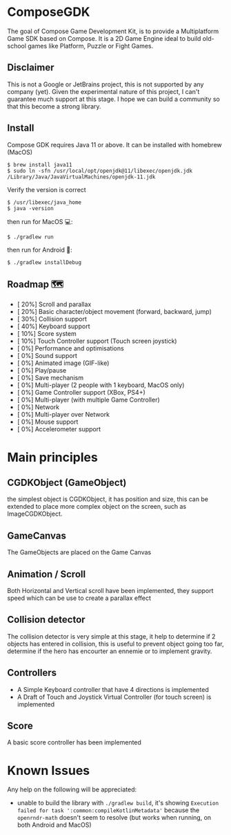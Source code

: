 # ComposeGDK
The goal of Compose Game Development Kit, is to provide a Multiplatform Game SDK based on Compose. It is a 2D Game Engine ideal to build old-school games like Platform, Puzzle or Fight Games.

## Disclaimer
This is not a Google or JetBrains project, this is not supported by any company (yet). Given the experimental nature of this project, I can't guarantee much support at this stage. I hope we can build a community so that this become a strong library.

## Install
Compose GDK requires Java 11 or above. It can be installed with homebrew (MacOS)
```
$ brew install java11
$ sudo ln -sfn /usr/local/opt/openjdk@11/libexec/openjdk.jdk /Library/Java/JavaVirtualMachines/openjdk-11.jdk
```
Verify the version is correct
```
$ /usr/libexec/java_home
$ java -version
```

then run for MacOS 💻:
```
$ ./gradlew run
```

then run for Android 🤖:

```
$ ./gradlew installDebug
```

## Roadmap 🗺
- [ 20%] Scroll and parallax
- [ 20%] Basic character/object movement (forward, backward, jump)
- [ 30%] Collision support
- [ 40%] Keyboard support
- [ 10%] Score system
- [ 10%] Touch Controller support (Touch screen joystick)
- [  0%] Performance and optimisations
- [  0%] Sound support
- [  0%] Animated image (GIF-like)
- [  0%] Play/pause
- [  0%] Save mechanism
- [  0%] Multi-player (2 people with 1 keyboard, MacOS only)
- [  0%] Game Controller support (XBox, PS4+)
- [  0%] Multi-player (with multiple Game Controller)
- [  0%] Network
- [  0%] Multi-player over Network
- [  0%] Mouse support
- [  0%] Accelerometer support


# Main principles
## CGDKObject (GameObject)
the simplest object is CGDKObject, it has position and size, this can be extended to place more complex object on the screen, such as ImageCGDKObject.

## GameCanvas
The GameObjects are placed on the Game Canvas

## Animation / Scroll
Both Horizontal and Vertical scroll have been implemented, they support speed which can be use to create a parallax effect

## Collision detector
The collision detector is very simple at this stage, it help to determine if 2 objects has entered in collision, this is useful to prevent object going too far, determine if the hero has encourter an ennemie or to implement gravity.

## Controllers
- A Simple Keyboard controller that have 4 directions is implemented
- A Draft of Touch and Joystick Virtual Controller (for touch screen) is implemented

## Score
A basic score controller has been implemented

# Known Issues
Any help on the following will be appreciated:
 * unable to build the library with `./gradlew build`, it's showing `Execution failed for task ':common:compileKotlinMetadata'` because the `openrndr-math` doesn't seem to resolve (but works when running, on both Android and MacOS)